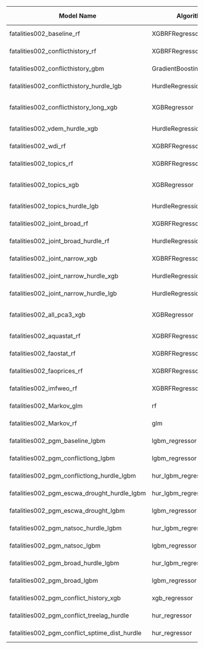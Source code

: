| Model Name | Algorithm | Target | Input Features | Non-default Hyperparameters | Forecasting Type | Implementation Status | Implementation Date | Author |
| ---------- | --------- | ------ | -------------- | --------------------------- | ---------------- | --------------------- | ------------------- | ------ |
| fatalities002_baseline_rf | XGBRFRegressor | ln_ged_sb_dep | - [Queryset("fatalities002_baseline](https://github.com/prio-data/viewsforecasting/blob/github_workflows/Tools/cm_querysets.py#L16) | n_estimators=300, n_jobs=nj | Direct multi-step | no | NA | NA |
| fatalities002_conflicthistory_rf | XGBRFRegressor | ln_ged_sb_dep | fatalities002_conflict_history | n_estimators=250, n_jobs=nj | Direct multi-step | no | NA | NA |
| fatalities002_conflicthistory_gbm | GradientBoostingRegressor | ln_ged_sb_dep | fatalities002_conflict_history | n_estimators=200 | Direct multi-step | no | NA | NA |
| fatalities002_conflicthistory_hurdle_lgb | HurdleRegression | ln_ged_sb_dep | fatalities002_conflict_history | clf_name="LGBMClassifier", reg_name="LGBMRegressor" | Direct multi-step | no | NA | NA |
| fatalities002_conflicthistory_long_xgb | XGBRegressor | ln_ged_sb_dep | fatalities002_conflict_history_long | n_estimators=100, learning_rate=0.05, n_jobs=nj | Direct multi-step | no | NA | NA |
| fatalities002_vdem_hurdle_xgb | HurdleRegression | ln_ged_sb_dep | - [Queryset("fatalities002_vdem_short](https://github.com/prio-data/viewsforecasting/blob/github_workflows/Tools/cm_querysets.py#L1205) | clf_name="XGBClassifier", reg_name="XGBRegressor" | Direct multi-step | no | NA | NA |
| fatalities002_wdi_rf | XGBRFRegressor | ln_ged_sb_dep | - [Queryset("fatalities002_wdi_short](https://github.com/prio-data/viewsforecasting/blob/github_workflows/Tools/cm_querysets.py#L1627) | n_estimators=300, n_jobs=nj | Direct multi-step | no | NA | NA |
| fatalities002_topics_rf | XGBRFRegressor | ln_ged_sb_dep | - [Queryset("fatalities002_topics](https://github.com/prio-data/viewsforecasting/blob/github_workflows/Tools/cm_querysets.py#L74) | n_estimators=250, n_jobs=nj | Direct multi-step | no | NA | NA |
| fatalities002_topics_xgb | XGBRegressor | ln_ged_sb_dep | - [Queryset("fatalities002_topics](https://github.com/prio-data/viewsforecasting/blob/github_workflows/Tools/cm_querysets.py#L74) | n_estimators=80, learning_rate=0.05, n_jobs=nj | Direct multi-step | no | NA | NA |
| fatalities002_topics_hurdle_lgb | HurdleRegression | ln_ged_sb_dep | - [Queryset("fatalities002_topics](https://github.com/prio-data/viewsforecasting/blob/github_workflows/Tools/cm_querysets.py#L74) | clf_name="LGBMClassifier", reg_name="LGBMRegressor" | Direct multi-step | no | NA | NA |
| fatalities002_joint_broad_rf | XGBRFRegressor | ln_ged_sb_dep | - [Queryset("fatalities002_joint_broad](https://github.com/prio-data/viewsforecasting/blob/github_workflows/Tools/cm_querysets.py#L2090) | n_estimators=250, n_jobs=nj | Direct multi-step | no | NA | NA |
| fatalities002_joint_broad_hurdle_rf | HurdleRegression | ln_ged_sb_dep | - [Queryset("fatalities002_joint_broad](https://github.com/prio-data/viewsforecasting/blob/github_workflows/Tools/cm_querysets.py#L2090) | clf_name="RFClassifier", reg_name="RFRegressor" | Direct multi-step | no | NA | NA |
| fatalities002_joint_narrow_xgb | XGBRFRegressor | ln_ged_sb_dep | - [Queryset("fatalities002_joint_narrow](https://github.com/prio-data/viewsforecasting/blob/github_workflows/Tools/cm_querysets.py#L1853) | n_estimators=250, n_jobs=nj | Direct multi-step | no | NA | NA |
| fatalities002_joint_narrow_hurdle_xgb | HurdleRegression | ln_ged_sb_dep | - [Queryset("fatalities002_joint_narrow](https://github.com/prio-data/viewsforecasting/blob/github_workflows/Tools/cm_querysets.py#L1853) | clf_name="XGBClassifier", reg_name="XGBRegressor" | Direct multi-step | no | NA | NA |
| fatalities002_joint_narrow_hurdle_lgb | HurdleRegression | ln_ged_sb_dep | - [Queryset("fatalities002_joint_narrow](https://github.com/prio-data/viewsforecasting/blob/github_workflows/Tools/cm_querysets.py#L1853) | clf_name="LGBMClassifier", reg_name="LGBMRegressor" | Direct multi-step | no | NA | NA |
| fatalities002_all_pca3_xgb | XGBRegressor | ln_ged_sb_dep | fatalities002_all_features | n_estimators=100, learning_rate=0.05, n_jobs=nj | Direct multi-step | no | NA | NA |
| fatalities002_aquastat_rf | XGBRFRegressor | ln_ged_sb_dep | - [Queryset("fatalities002_aquastat](https://github.com/prio-data/viewsforecasting/blob/github_workflows/Tools/cm_querysets.py#L639) | n_estimators=300, n_jobs=nj | Direct multi-step | no | NA | NA |
| fatalities002_faostat_rf | XGBRFRegressor | ln_ged_sb_dep | - [Queryset("fatalities002_faostat](https://github.com/prio-data/viewsforecasting/blob/github_workflows/Tools/cm_querysets.py#L2697) | n_estimators=300, n_jobs=nj | Direct multi-step | no | NA | NA |
| fatalities002_faoprices_rf | XGBRFRegressor | ln_ged_sb_dep | - [Queryset("fatalities002_faoprices](https://github.com/prio-data/viewsforecasting/blob/github_workflows/Tools/cm_querysets.py#L2947) | n_estimators=300, n_jobs=nj | Direct multi-step | no | NA | NA |
| fatalities002_imfweo_rf | XGBRFRegressor | ln_ged_sb_dep | - [Queryset("fatalities002_imfweo](https://github.com/prio-data/viewsforecasting/blob/github_workflows/Tools/cm_querysets.py#L3013) | n_estimators=300, n_jobs=nj | Direct multi-step | no | NA | NA |
| fatalities002_Markov_glm | rf | ln_ged_sb_dep | - [Queryset("fatalities002_joint_narrow](https://github.com/prio-data/viewsforecasting/blob/github_workflows/Tools/cm_querysets.py#L1853) | None | Direct multi-step | no | NA | NA |
| fatalities002_Markov_rf | glm | ln_ged_sb_dep | - [Queryset("fatalities002_joint_narrow](https://github.com/prio-data/viewsforecasting/blob/github_workflows/Tools/cm_querysets.py#L1853) | None | Direct multi-step | no | NA | NA |
| fatalities002_pgm_baseline_lgbm | lgbm_regressor | ln_ged_sb_dep | - [Queryset("fatalities002_pgm_baseline](https://github.com/prio-data/viewsforecasting/blob/github_workflows/Tools/pgm_querysets.py#L28) | None | Direct multi-step | no | NA | NA |
| fatalities002_pgm_conflictlong_lgbm | lgbm_regressor | ln_ged_sb_dep | - [Queryset("fatalities002_pgm_conflictlong](https://github.com/prio-data/viewsforecasting/blob/github_workflows/Tools/pgm_querysets.py#L104) | None | Direct multi-step | no | NA | NA |
| fatalities002_pgm_conflictlong_hurdle_lgbm | hur_lgbm_regressor | ln_ged_sb_dep | - [Queryset("fatalities002_pgm_conflictlong](https://github.com/prio-data/viewsforecasting/blob/github_workflows/Tools/pgm_querysets.py#L104) | None | Direct multi-step | no | NA | NA |
| fatalities002_pgm_escwa_drought_hurdle_lgbm | hur_lgbm_regressor | ln_ged_sb_dep | - [Queryset("fatalities002_pgm_escwa_drought](https://github.com/prio-data/viewsforecasting/blob/github_workflows/Tools/pgm_querysets.py#L277) | None | Direct multi-step | no | NA | NA |
| fatalities002_pgm_escwa_drought_lgbm | lgbm_regressor | ln_ged_sb_dep | - [Queryset("fatalities002_pgm_escwa_drought](https://github.com/prio-data/viewsforecasting/blob/github_workflows/Tools/pgm_querysets.py#L277) | None | Direct multi-step | no | NA | NA |
| fatalities002_pgm_natsoc_hurdle_lgbm | hur_lgbm_regressor | ln_ged_sb_dep | - [Queryset("fatalities002_pgm_natsoc](https://github.com/prio-data/viewsforecasting/blob/github_workflows/Tools/pgm_querysets.py#L445) | None | Direct multi-step | no | NA | NA |
| fatalities002_pgm_natsoc_lgbm | lgbm_regressor | ln_ged_sb_dep | - [Queryset("fatalities002_pgm_natsoc](https://github.com/prio-data/viewsforecasting/blob/github_workflows/Tools/pgm_querysets.py#L445) | None | Direct multi-step | no | NA | NA |
| fatalities002_pgm_broad_hurdle_lgbm | hur_lgbm_regressor | ln_ged_sb_dep | - [Queryset("fatalities002_pgm_broad](https://github.com/prio-data/viewsforecasting/blob/github_workflows/Tools/pgm_querysets.py#L608) | None | Direct multi-step | no | NA | NA |
| fatalities002_pgm_broad_lgbm | lgbm_regressor | ln_ged_sb_dep | - [Queryset("fatalities002_pgm_broad](https://github.com/prio-data/viewsforecasting/blob/github_workflows/Tools/pgm_querysets.py#L608) | None | Direct multi-step | no | NA | NA |
| fatalities002_pgm_conflict_history_xgb | xgb_regressor | ln_ged_sb_dep | - [Queryset("fatalities002_pgm_conflict_history](https://github.com/prio-data/viewsforecasting/blob/github_workflows/Tools/pgm_querysets.py#L764) | None | Direct multi-step | no | NA | NA |
| fatalities002_pgm_conflict_treelag_hurdle | hur_regressor | ln_ged_sb_dep | - [Queryset("fatalities002_pgm_conflict_treelag](https://github.com/prio-data/viewsforecasting/blob/github_workflows/Tools/pgm_querysets.py#L1012) | None | Direct multi-step | no | NA | NA |
| fatalities002_pgm_conflict_sptime_dist_hurdle | hur_regressor | ln_ged_sb_dep | - [Queryset("fatalities002_pgm_conflict_sptime_dist](https://github.com/prio-data/viewsforecasting/blob/github_workflows/Tools/pgm_querysets.py#L1055) | None | Direct multi-step | no | NA | NA |
